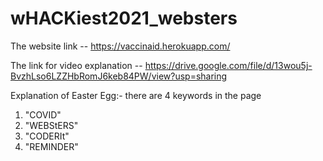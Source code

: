 # wHACKiest2021_websters
The website link -- https://vaccinaid.herokuapp.com/

The link for video explanation -- https://drive.google.com/file/d/13wou5j-BvzhLso6LZZHbRomJ6keb84PW/view?usp=sharing

Explanation of Easter Egg:-
  there are 4 keywords in the page
  1. "COVID"
  2. "WEBStERS"
  3. "CODERIt"
  4. "REMINDER"


